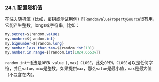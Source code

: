 ### 24.1. 配置随机值

在注入随机值（比如，密钥或测试用例）时`RandomValuePropertySource`很有用，它能产生整数，longs或字符串，比如：
```java
my.secret=${random.value}
my.number=${random.int}
my.bignumber=${random.long}
my.number.less.than.ten=${random.int(10)}
my.number.in.range=${random.int[1024,65536]}
```
`random.int*`语法是`OPEN value (,max) CLOSE`，此处`OPEN，CLOSE`可以是任何字符，并且`value，max`是整数。如果提供`max`，那么`value`是最小值，`max`是最大值（不包含在内）。

